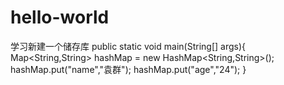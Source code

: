 # hello-world
学习新建一个储存库
public static void main(String[] args){
  Map<String,String> hashMap = new HashMap<String,String>();
  hashMap.put("name","袁群");
  hashMap.put("age","24");
}
